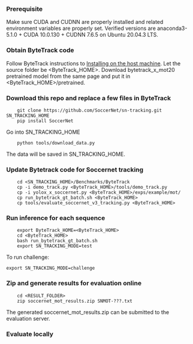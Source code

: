 ### Prerequisite
Make sure CUDA and CUDNN are properly installed and related environment variables are properly set. 
Verified versions are anaconda3-5.1.0 + CUDA 10.0.130 + CUDNN 7.6.5 on Ubuntu 20.04.3 LTS. 

### Obtain ByteTrack code
Follow ByteTrack instructions to [Installing on the host machine](https://github.com/ifzhang/ByteTrack#1-installing-on-the-host-machine).
Let the source folder be <ByteTrack_HOME>.
Download bytetrack_x_mot20 pretrained model from the same page and put it in <ByteTrack_HOME>/pretrained.

### Download this repo and replace a few files in ByteTrack
```
    git clone https://github.com/SoccerNet/sn-tracking.git  SN_TRACKING_HOME
    pip install SoccerNet

```
Go into SN_TRACKING_HOME
```
    python tools/download_data.py
```
The data will be saved in SN_TRACKING_HOME.

### Update Bytetrack code for Soccernet tracking
```
    cd <SN_TRACKING_HOME>/Benchmarks/ByteTrack
    cp -i demo_track.py <ByteTrack_HOME>/tools/demo_track.py
    cp -i yolox_x_soccernet.py <ByteTrack_HOME>/exps/example/mot/
    cp run_bytetrack_gt_batch.sh <ByteTrack_HOME>
    cp tools/evaluate_soccernet_v3_tracking.py <ByteTrack_HOME>
```

### Run inference for each sequence
```
    export ByteTrack_HOME=<ByteTrack_HOME>
    cd <ByteTrack_HOME>
    bash run_bytetrack_gt_batch.sh
    export SN_TRACKING_MODE=test
```
To run challenge:
```
export SN_TRACKING_MODE=challenge
```

### Zip and generate results for evaluation online
```
    cd <RESULT_FOLDER>
    zip soccernet_mot_results.zip SNMOT-???.txt
```
The generated soccernet_mot_results.zip can be submitted to the evaluation server.

### Evaluate locally


